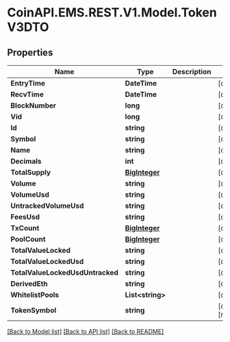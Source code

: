 
# CoinAPI.EMS.REST.V1.Model.TokenV3DTO

## Properties

Name | Type | Description | Notes
------------ | ------------- | ------------- | -------------
**EntryTime** | **DateTime** |  | [optional] 
**RecvTime** | **DateTime** |  | [optional] 
**BlockNumber** | **long** |  | [optional] 
**Vid** | **long** |  | [optional] 
**Id** | **string** |  | [optional] 
**Symbol** | **string** |  | [optional] 
**Name** | **string** |  | [optional] 
**Decimals** | **int** |  | [optional] 
**TotalSupply** | [**BigInteger**](BigInteger.md) |  | [optional] 
**Volume** | **string** |  | [optional] 
**VolumeUsd** | **string** |  | [optional] 
**UntrackedVolumeUsd** | **string** |  | [optional] 
**FeesUsd** | **string** |  | [optional] 
**TxCount** | [**BigInteger**](BigInteger.md) |  | [optional] 
**PoolCount** | [**BigInteger**](BigInteger.md) |  | [optional] 
**TotalValueLocked** | **string** |  | [optional] 
**TotalValueLockedUsd** | **string** |  | [optional] 
**TotalValueLockedUsdUntracked** | **string** |  | [optional] 
**DerivedEth** | **string** |  | [optional] 
**WhitelistPools** | **List&lt;string&gt;** |  | [optional] 
**TokenSymbol** | **string** |  | [optional] [readonly] 

[[Back to Model list]](../README.md#documentation-for-models)
[[Back to API list]](../README.md#documentation-for-api-endpoints)
[[Back to README]](../README.md)

